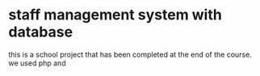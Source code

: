 # staff management system with database
this is a school project that has been completed at the end of the course.
we used php and
